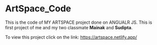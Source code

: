 # ArtSpace_Code
This is the code of MY ARTSPACE project done on ANGUALR JS. This is first project of me and my two classmate **Mainak** and **Sudipta**.

To view this project click on the link:
https://artspace.netlify.app/
